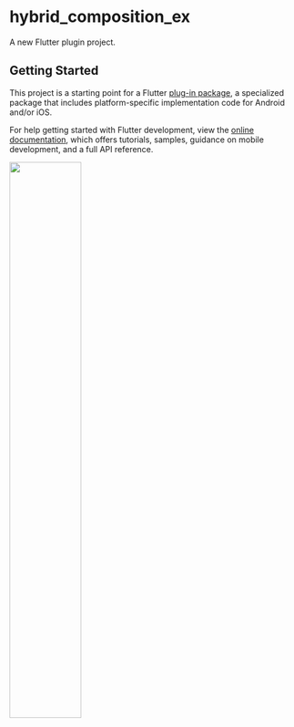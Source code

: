 # hybrid_composition_ex

A new Flutter plugin project.

## Getting Started

This project is a starting point for a Flutter
[plug-in package](https://flutter.dev/developing-packages/),
a specialized package that includes platform-specific implementation code for
Android and/or iOS.

For help getting started with Flutter development, view the
[online documentation](https://flutter.dev/docs), which offers tutorials,
samples, guidance on mobile development, and a full API reference.

<!-- ![](gifs/black_back_behind_hybrid_composition.gif) -->
<img src="/gif/black_back_behind_hybrid_composition.gif" width="50%" height="50%"/>
